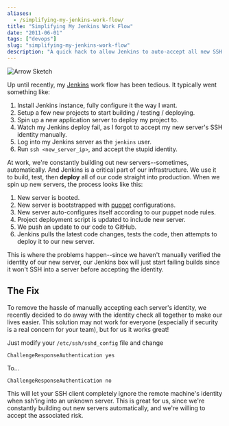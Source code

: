 ```yaml
---
aliases:
  - /simplifying-my-jenkins-work-flow/
title: "Simplifying My Jenkins Work Flow"
date: "2011-06-01"
tags: ["devops"]
slug: "simplifying-my-jenkins-work-flow"
description: "A quick hack to allow Jenkins to auto-accept all new SSH keys."
---
```



![Arrow Sketch][]


Up until recently, my [Jenkins][] work flow has been tedious.  It typically
went something like:

1.  Install Jenkins instance, fully configure it the way I want.
2.  Setup a few new projects to start building / testing / deploying.
3.  Spin up a new application server to deploy my project to.
4.  Watch my Jenkins deploy fail, as I forgot to accept my new server's SSH
    identity manually.
5.  Log into my Jenkins server as the `jenkins` user.
6.  Run `ssh <new_server_ip>`, and accept the stupid identity.

At work, we're constantly building out new servers--sometimes, automatically.
And Jenkins is a critical part of our infrastructure.  We use it to build,
test, then **deploy** all of our code straight into production.  When we spin
up new servers, the process looks like this:

1.  New server is booted.
2.  New server is bootstrapped with [puppet][] configurations.
3.  New server auto-configures itself according to our puppet node rules.
4.  Project deployment script is updated to include new server.
5.  We push an update to our code to GitHub.
6.  Jenkins pulls the latest code changes, tests the code, then attempts to
    deploy it to our new server.

This is where the problems happen--since we haven't manually verified the
identity of our new server, our Jenkins box will just start failing builds
since it won't SSH into a server before accepting the identity.


## The Fix

To remove the hassle of manually accepting each server's identity, we recently
decided to do away with the identity check all together to make our lives
easier.  This solution may not work for everyone (especially if security is a
real concern for your team), but for us it works great!

Just modify your `/etc/ssh/sshd_config` file and change

`ChallengeResponseAuthentication yes`

To...

`ChallengeResponseAuthentication no`

This will let your SSH client completely ignore the remote machine's identity
when ssh'ing into an unknown server.  This is great for us, since we're
constantly building out new servers automatically, and we're willing to accept
the associated risk.


  [Arrow Sketch]: /static/blog/images/2011/arrow-sketch.png "Arrow Sketch"
  [Jenkins]: http://jenkins-ci.org/ "Jenkins"
  [puppet]: https://puppetlabs.com/ "puppet"
